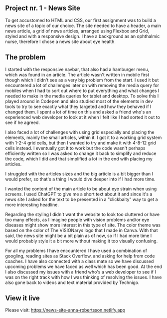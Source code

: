 ## Project nr. 1 - News Site
To get accustomed to HTML and CSS, our first assignment was to build a news site of a topic of our choice. The site needed to have a header, a main news article, a grid of news articles, arranged using Flexbox and Grid, styled and with a responsive design. I have a background as an ophthalmic nurse, therefore I chose a news site about eye health.

## The problem
I started with the responsive navbar, that also had a hamburger menu, which was found in an article. The article wasn't written in mobile first though which I didn't see as a very big problem from the start. I used it but encountered a lot of challenges later on with removing the media query for mobiles when I had to sort out where to put everything and what changes I needed to make in the media queries for tablet and desktop. To solve this I played around in Codepen and also studied most of the elements in dev tools to try to see exactly what they targeted and how they behaved if I changed them. I spent a lot of time on this and asked a friend who's an experienced web developer to look at it when I felt like I had sorted it out to see if he agreed.

I also faced a lot of challenges with using grid especially and placing the elements, mainly the small articles, within it. I got it to a working grid system with 1-2-4 grid cells, but then I wanted to try and make it with 4-8-12 grid cells instead. I eventually got it to work but the code wasn't perhaps efficiently written so I was asked to change it back to simplify and reduce the code, which I did and that simplified a lot in the end with placing my articles.

I struggled with the articles sizes and the big article is a bit bigger than I would prefer, so that's a thing I would dive deeper into if I had more time.

I wanted the content of the main article to be about eye strain when using screens. I used ChatGPT to give me a short text about it and since it's a news site I asked for the text to be presented in a "clickbaity" way to get a more interesting headline.

Regarding the styling I didn't want the website to look too cluttered or have too many effects, as I imagine people with vision problems and/or eye diseases might show more interest in this type of site. The color theme was based on the color of The VISIONarys logo that I made in Canva. With that said, the news site might be a bit plain as of now, so if I had more time I would probably style it a bit more without making it too visually confusing.

For all my problems I have encountered I have used a combination of googling, reading sites as Stack Overflow, and asking for help from code coaches. I have also connected with a class mate so we have discussed upcoming problems we have faced as well which has been good. At the end I also discussed my issues with a friend who's a web developer to see if I was on the right track with how I was thinking of resolving the issues. I have also gone back to videos and text material provided by Technigo.

## View it live
Please visit:
https://news-site-anna-robertsson.netlify.app
